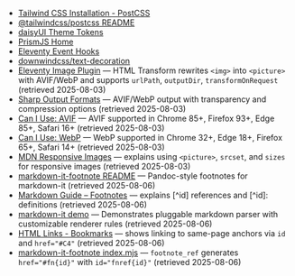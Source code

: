 - [Tailwind CSS Installation - PostCSS](https://tailwindcss.com/docs/installation#postcss)
- [@tailwindcss/postcss README](https://github.com/tailwindlabs/tailwindcss-postcss)
- [daisyUI Theme Tokens](https://daisyui.com/docs/themes/)
- [PrismJS Home](https://prismjs.com/)
- [Eleventy Event Hooks](https://www.11ty.dev/docs/config/#event-hooks)
- [downwindcss/text-decoration](https://github.com/downwindcss/text-decoration)
- [Eleventy Image Plugin](https://www.11ty.dev/docs/plugins/image/) — HTML Transform rewrites `<img>` into `<picture>` with AVIF/WebP and supports `urlPath`, `outputDir`, `transformOnRequest` (retrieved 2025-08-03)
- [Sharp Output Formats](https://sharp.pixelplumbing.com/api-output) — AVIF/WebP output with transparency and compression options (retrieved 2025-08-03)
- [Can I Use: AVIF](https://raw.githubusercontent.com/Fyrd/caniuse/main/features-json/avif.json) — AVIF supported in Chrome 85+, Firefox 93+, Edge 85+, Safari 16+ (retrieved 2025-08-03)
- [Can I Use: WebP](https://raw.githubusercontent.com/Fyrd/caniuse/main/features-json/webp.json) — WebP supported in Chrome 32+, Edge 18+, Firefox 65+, Safari 14+ (retrieved 2025-08-03)
- [MDN Responsive Images](https://developer.mozilla.org/en-US/docs/Learn/HTML/Multimedia_and_embedding/Responsive_images) — explains using `<picture>`, `srcset`, and `sizes` for responsive images (retrieved 2025-08-03)
- [markdown-it-footnote README](https://raw.githubusercontent.com/markdown-it/markdown-it-footnote/master/README.md) — Pandoc-style footnotes for markdown-it (retrieved 2025-08-06)
- [Markdown Guide – Footnotes](https://www.markdownguide.org/extended-syntax/#footnotes) — explains [^id] references and [^id]: definitions (retrieved 2025-08-06)
- [markdown-it demo](https://markdown-it.github.io/) — Demonstrates pluggable markdown parser with customizable renderer rules (retrieved 2025-08-06)
- [HTML Links - Bookmarks](https://www.w3schools.com/html/html_links_bookmarks.asp) — shows linking to same-page anchors via `id` and `href="#C4"` (retrieved 2025-08-06)
- [markdown-it-footnote index.mjs](https://raw.githubusercontent.com/markdown-it/markdown-it-footnote/master/index.mjs) — `footnote_ref` generates `href="#fn{id}"` with `id="fnref{id}"` (retrieved 2025-08-06)
